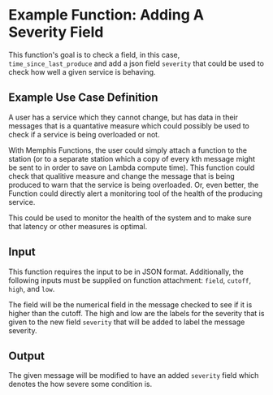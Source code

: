 # Example Function: Adding A Severity Field

This function's goal is to check a field, in this case, `time_since_last_produce` and add a json field `severity` that could be used to check how well a given service is behaving. 

## Example Use Case Definition

A user has a service which they cannot change, but has data in their messages that is a quantative measure which could possibly be used to check if a service is being overloaded or not. 

With Memphis Functions, the user could simply attach a function to the station (or to a separate station which a copy of every kth message might be sent to in order to save on Lambda compute time). This function could check that qualitive measure and change the message that is being produced to warn that the service is being overloaded. Or, even better, the Function could directly alert a monitoring tool of the health of the producing service. 

This could be used to monitor the health of the system and to make sure that latency or other measures is optimal.

## Input

This function requires the input to be in JSON format. Additionally, the following inputs must be supplied on function attachment: `field`, `cutoff`, `high`, and `low`.

The field will be the numerical field in the message checked to see if it is higher than the cutoff. The high and low are the labels for the severity that is given to the new field `severity` that will be added to label the message severity.

## Output

The given message will be modified to have an added `severity` field which denotes the how severe some condition is.